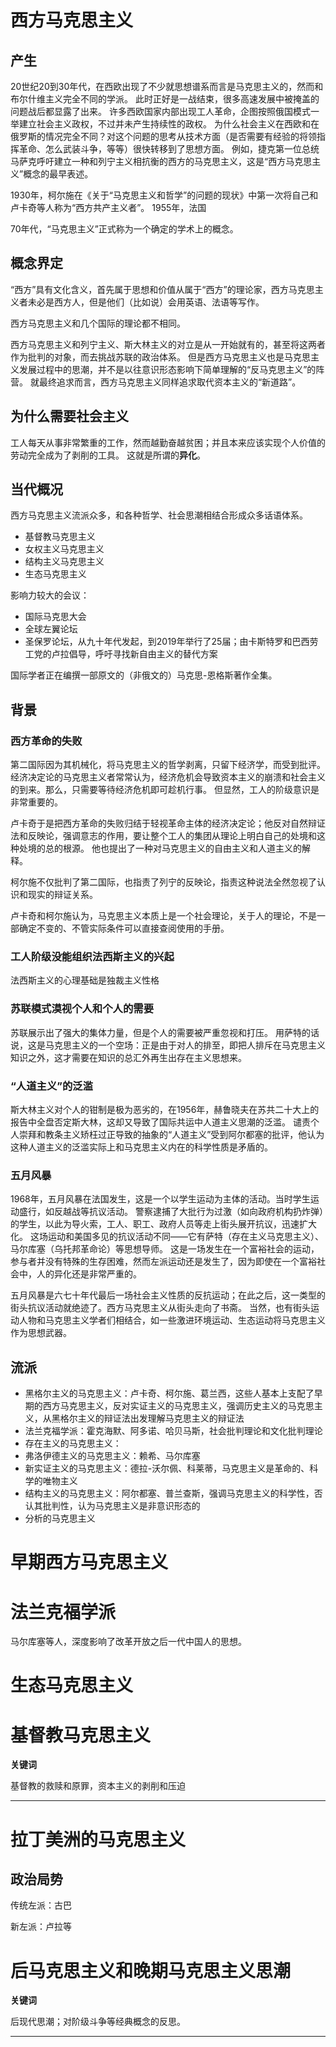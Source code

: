 # 西方马克思主义

## 产生

20世纪20到30年代，在西欧出现了不少就思想谱系而言是马克思主义的，然而和布尔什维主义完全不同的学派。
此时正好是一战结束，很多高速发展中被掩盖的问题战后都显露了出来。
许多西欧国家内部出现工人革命，企图按照俄国模式一举建立社会主义政权，不过并未产生持续性的政权。
为什么社会主义在西欧和在俄罗斯的情况完全不同？对这个问题的思考从技术方面（是否需要有经验的将领指挥革命、怎么武装斗争，等等）很快转移到了思想方面。
例如，捷克第一位总统马萨克呼吁建立一种和列宁主义相抗衡的西方的马克思主义，这是“西方马克思主义”概念的最早表述。

1930年，柯尔施在《关于“马克思主义和哲学”的问题的现状》中第一次将自己和卢卡奇等人称为“西方共产主义者”。
1955年，法国

70年代，“马克思主义”正式称为一个确定的学术上的概念。

## 概念界定

“西方”具有文化含义，首先属于思想和价值从属于“西方”的理论家，西方马克思主义者未必是西方人，但是他们（比如说）会用英语、法语等写作。

西方马克思主义和几个国际的理论都不相同。

西方马克思主义和列宁主义、斯大林主义的对立是从一开始就有的，甚至将这两者作为批判的对象，而去挑战苏联的政治体系。
但是西方马克思主义也是马克思主义发展过程中的思潮，并不是以往意识形态影响下简单理解的“反马克思主义”的阵营。
就最终追求而言，西方马克思主义同样追求取代资本主义的“新道路”。

## 为什么需要社会主义

工人每天从事非常繁重的工作，然而越勤奋越贫困；并且本来应该实现个人价值的劳动完全成为了剥削的工具。
这就是所谓的**异化**。

## 当代概况

西方马克思主义流派众多，和各种哲学、社会思潮相结合形成众多话语体系。

- 基督教马克思主义
- 女权主义马克思主义
- 结构主义马克思主义
- 生态马克思主义

影响力较大的会议：

- 国际马克思大会
- 全球左翼论坛
- 圣保罗论坛，从九十年代发起，到2019年举行了25届；由卡斯特罗和巴西劳工党的卢拉倡导，呼吁寻找新自由主义的替代方案

国际学者正在编撰一部原文的（非俄文的）马克思-恩格斯著作全集。

## 背景

### 西方革命的失败

第二国际因为其机械化，将马克思主义的哲学剥离，只留下经济学，而受到批评。
经济决定论的马克思主义者常常认为，经济危机会导致资本主义的崩溃和社会主义的到来。那么，只需要等待经济危机即可趁机行事。
但显然，工人的阶级意识是非常重要的。

卢卡奇于是把西方革命的失败归结于轻视革命主体的经济决定论；他反对自然辩证法和反映论，强调意志的作用，要让整个工人的集团从理论上明白自己的处境和这种处境的总的根源。
他也提出了一种对马克思主义的自由主义和人道主义的解释。

柯尔施不仅批判了第二国际，也指责了列宁的反映论，指责这种说法全然忽视了认识和现实的辩证关系。

卢卡奇和柯尔施认为，马克思主义本质上是一个社会理论，关于人的理论，不是一部确定不变的、不管实际条件可以直接查阅使用的手册。

### 工人阶级没能组织法西斯主义的兴起

法西斯主义的心理基础是独裁主义性格

### 苏联模式漠视个人和个人的需要

苏联展示出了强大的集体力量，但是个人的需要被严重忽视和打压。
用萨特的话说，这是马克思主义的一个空场：正是由于对人的排至，即把人排斥在马克思主义知识之外，这才需要在知识的总汇外再生出存在主义思想来。

### “人道主义”的泛滥

斯大林主义对个人的钳制是极为恶劣的，在1956年，赫鲁晓夫在苏共二十大上的报告中全盘否定斯大林，这却又导致了国际共运中人道主义思潮的泛滥。
谴责个人崇拜和教条主义矫枉过正导致的抽象的“人道主义”受到阿尔都塞的批评，他认为这种人道主义的泛滥实际上和马克思主义内在的科学性质是矛盾的。

### 五月风暴

1968年，五月风暴在法国发生，这是一个以学生运动为主体的活动。当时学生运动盛行，如反越战等抗议活动。
警察逮捕了大批行为过激（如向政府机构扔炸弹）的学生，以此为导火索，工人、职工、政府人员等走上街头展开抗议，迅速扩大化。
这场运动和美国多见的抗议活动不同——它有萨特（存在主义马克思主义）、马尔库塞（乌托邦革命论）等思想导师。
这是一场发生在一个富裕社会的运动，参与者并没有特殊的生存困难，然而左派运动还是发生了，因为即使在一个富裕社会中，人的异化还是非常严重的。

五月风暴是六七十年代最后一场社会主义性质的反抗运动；在此之后，这一类型的街头抗议活动就绝迹了。西方马克思主义从街头走向了书斋。
当然，也有街头运动人物和马克思主义学者们相结合，如一些激进环境运动、生态运动将马克思主义作为思想武器。

## 流派

- 黑格尔主义的马克思主义：卢卡奇、柯尔施、葛兰西，这些人基本上支配了早期的西方马克思主义，反对实证主义的马克思主义，强调历史主义的马克思主义，从黑格尔主义的辩证法出发理解马克思主义的辩证法
- 法兰克福学派：霍克海默、阿多诺、哈贝马斯，社会批判理论和文化批判理论
- 存在主义的马克思主义：
- 弗洛伊德主义的马克思主义：赖希、马尔库塞
- 新实证主义的马克思主义：德拉-沃尔佩、科莱蒂，马克思主义是革命的、科学的唯物主义
- 结构主义的马克思主义：阿尔都塞、普兰查斯，强调马克思主义的科学性，否认其批判性，认为马克思主义是非意识形态的
- 分析的马克思主义

# 早期西方马克思主义


# 法兰克福学派

马尔库塞等人，深度影响了改革开放之后一代中国人的思想。

# 生态马克思主义

# 基督教马克思主义

**关键词**

基督教的救赎和原罪，资本主义的剥削和压迫

---

# 拉丁美洲的马克思主义

## 政治局势

传统左派：古巴

新左派：卢拉等

# 后马克思主义和晚期马克思主义思潮

**关键词**

后现代思潮；对阶级斗争等经典概念的反思。

---
